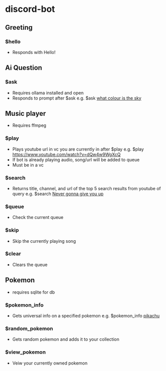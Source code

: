 # discord-bot
## Greeting
### $hello
- Responds with Hello!

## Ai Question
### $ask
- Requires ollama installed and open
- Responds to prompt after $ask e.g. $ask <ins>what colour is the sky</ins>

## Music player
- Requires ffmpeg
### $play
- Plays youtube url in vc you are currently in after $play e.g. $play <ins>https://www.youtube.com/watch?v=dQw4w9WgXcQ</ins>
- If bot is already playing audio, song/url will be added to queue
- Must be in a vc
### $search
- Returns title, channel, and url of the top 5 search results from youtube of query e.g. $search <ins>Never gonna give you up</ins>
### $queue
- Check the current queue
### $skip
- Skip the currently playing song
### $clear
- Clears the queue

## Pokemon
- requires sqlite for db
### $pokemon_info
- Gets universal info on a specified pokemon e.g. $pokemon_info <ins>pikachu</ins>
### $random_pokemon
- Gets random pokemon and adds it to your collection
### $view_pokemon
- Veiw your currently owned pokemon